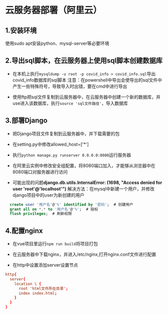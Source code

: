 # 云服务器部署（阿里云）

## 1.安装环境

使用sudo apt安装python、mysql-server等必要环境

## 2.导出sql脚本，在云服务器上使用sql脚本创建数据库

- 在本机上执行```mysqldump -u root -p covid_info > covid_info.sql```导出covid_info数据库的sql脚本
注意：在powershell中导出会使导出的sql文件中产生一些特殊符号，导致导入时出错，要在cmd中进行导出

- 使用ftp把sql文件复制到云服务器中，在云服务器中创建一个新的数据库，并use进入该数据库，执行```source 'sql文件路径'```，导入数据库

## 3.部署Django

- 把Django项目文件复制到云服务器中，并下载需要的包

- 在setting.py中修改allowed_host=['*']

- 执行```python manage.py runserver 0.0.0.0:8080```运行服务器

- 在阿里云实例中修改安全组配置，将8080端口加入，才能够从浏览器中在8080端口对服务器进行访问

- 可能出现的问题**django.db.utils.InternalError: (1698, "Access denied for user 'root'@'localhost'")**
  解决方法：在mysql中新建一个用户，并修改django项目中的user为新创建的用户

```sql
  create user '用户名'@'%' identified by '密码';  # 创建用户
  grant all on *.* to '用户名'@'%';  # 授权
  flush privileges;  # 刷新权限
```

## 4.配置nginx

- 在vue项目里运行```npm run build```将项目打包

- 在云服务器中下载nginx，并进入/etc/nginx,打开nginx.conf文件进行配置

- 在http中设置添加server设置节点

```conf
http{
  server{
    location \ {
      root 'html文件所在目录';
      index index.html;
    }   
  }
}
```
